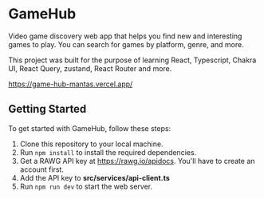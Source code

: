 # GameHub

Video game discovery web app that helps you find new and interesting games to play. You can search for games by platform, genre, and more. 

This project was built for the purpose of learning React, Typescript, Chakra UI, React Query, zustand, React Router and more.

https://game-hub-mantas.vercel.app/

## Getting Started

To get started with GameHub, follow these steps:

1. Clone this repository to your local machine.
2. Run `npm install` to install the required dependencies.
3. Get a RAWG API key at https://rawg.io/apidocs. You'll have to create an account first. 
4. Add the API key to **src/services/api-client.ts**
5. Run `npm run dev` to start the web server.
